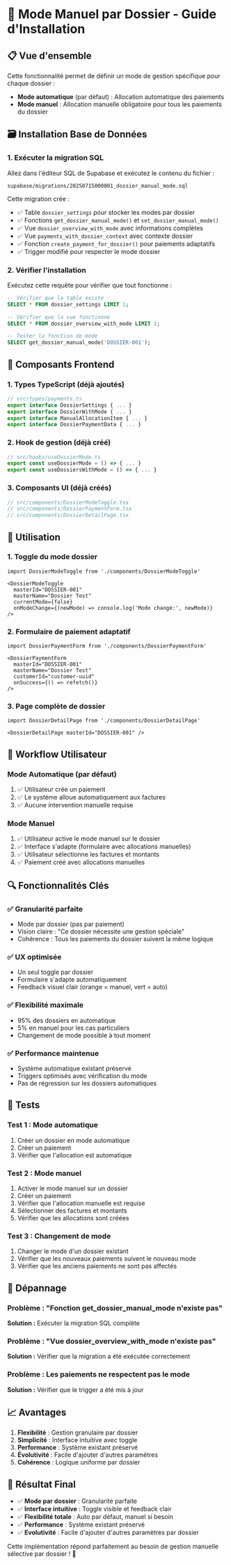 # 🎯 Mode Manuel par Dossier - Guide d'Installation

## 📋 Vue d'ensemble

Cette fonctionnalité permet de définir un mode de gestion spécifique pour chaque dossier :
- **Mode automatique** (par défaut) : Allocation automatique des paiements
- **Mode manuel** : Allocation manuelle obligatoire pour tous les paiements du dossier

## 🗃️ Installation Base de Données

### 1. Exécuter la migration SQL

Allez dans l'éditeur SQL de Supabase et exécutez le contenu du fichier :
```
supabase/migrations/20250715000001_dossier_manual_mode.sql
```

Cette migration crée :
- ✅ Table `dossier_settings` pour stocker les modes par dossier
- ✅ Fonctions `get_dossier_manual_mode()` et `set_dossier_manual_mode()`
- ✅ Vue `dossier_overview_with_mode` avec informations complètes
- ✅ Vue `payments_with_dossier_context` avec contexte dossier
- ✅ Fonction `create_payment_for_dossier()` pour paiements adaptatifs
- ✅ Trigger modifié pour respecter le mode dossier

### 2. Vérifier l'installation

Exécutez cette requête pour vérifier que tout fonctionne :
```sql
-- Vérifier que la table existe
SELECT * FROM dossier_settings LIMIT 1;

-- Vérifier que la vue fonctionne
SELECT * FROM dossier_overview_with_mode LIMIT 1;

-- Tester la fonction de mode
SELECT get_dossier_manual_mode('DOSSIER-001');
```

## 🔧 Composants Frontend

### 1. Types TypeScript (déjà ajoutés)
```typescript
// src/types/payments.ts
export interface DossierSettings { ... }
export interface DossierWithMode { ... }
export interface ManualAllocationItem { ... }
export interface DossierPaymentData { ... }
```

### 2. Hook de gestion (déjà créé)
```typescript
// src/hooks/useDossierMode.ts
export const useDossierMode = () => { ... }
export const useDossiersWithMode = () => { ... }
```

### 3. Composants UI (déjà créés)
```typescript
// src/components/DossierModeToggle.tsx
// src/components/DossierPaymentForm.tsx
// src/components/DossierDetailPage.tsx
```

## 🚀 Utilisation

### 1. Toggle du mode dossier

```tsx
import DossierModeToggle from './components/DossierModeToggle'

<DossierModeToggle
  masterId="DOSSIER-001"
  masterName="Dossier Test"
  currentMode={false}
  onModeChange={(newMode) => console.log('Mode changé:', newMode)}
/>
```

### 2. Formulaire de paiement adaptatif

```tsx
import DossierPaymentForm from './components/DossierPaymentForm'

<DossierPaymentForm
  masterId="DOSSIER-001"
  masterName="Dossier Test"
  customerId="customer-uuid"
  onSuccess={() => refetch()}
/>
```

### 3. Page complète de dossier

```tsx
import DossierDetailPage from './components/DossierDetailPage'

<DossierDetailPage masterId="DOSSIER-001" />
```

## 🎯 Workflow Utilisateur

### Mode Automatique (par défaut)
1. ✅ Utilisateur crée un paiement
2. ✅ Le système alloue automatiquement aux factures
3. ✅ Aucune intervention manuelle requise

### Mode Manuel
1. ✅ Utilisateur active le mode manuel sur le dossier
2. ✅ Interface s'adapte (formulaire avec allocations manuelles)
3. ✅ Utilisateur sélectionne les factures et montants
4. ✅ Paiement créé avec allocations manuelles

## 🔍 Fonctionnalités Clés

### ✅ **Granularité parfaite**
- Mode par dossier (pas par paiement)
- Vision claire : "Ce dossier nécessite une gestion spéciale"
- Cohérence : Tous les paiements du dossier suivent la même logique

### ✅ **UX optimisée**
- Un seul toggle par dossier
- Formulaire s'adapte automatiquement
- Feedback visuel clair (orange = manuel, vert = auto)

### ✅ **Flexibilité maximale**
- 95% des dossiers en automatique
- 5% en manuel pour les cas particuliers
- Changement de mode possible à tout moment

### ✅ **Performance maintenue**
- Système automatique existant préservé
- Triggers optimisés avec vérification du mode
- Pas de régression sur les dossiers automatiques

## 🧪 Tests

### Test 1 : Mode automatique
1. Créer un dossier en mode automatique
2. Créer un paiement
3. Vérifier que l'allocation est automatique

### Test 2 : Mode manuel
1. Activer le mode manuel sur un dossier
2. Créer un paiement
3. Vérifier que l'allocation manuelle est requise
4. Sélectionner des factures et montants
5. Vérifier que les allocations sont créées

### Test 3 : Changement de mode
1. Changer le mode d'un dossier existant
2. Vérifier que les nouveaux paiements suivent le nouveau mode
3. Vérifier que les anciens paiements ne sont pas affectés

## 🐛 Dépannage

### Problème : "Fonction get_dossier_manual_mode n'existe pas"
**Solution :** Exécuter la migration SQL complète

### Problème : "Vue dossier_overview_with_mode n'existe pas"
**Solution :** Vérifier que la migration a été exécutée correctement

### Problème : Les paiements ne respectent pas le mode
**Solution :** Vérifier que le trigger a été mis à jour

## 📈 Avantages

1. **Flexibilité** : Gestion granulaire par dossier
2. **Simplicité** : Interface intuitive avec toggle
3. **Performance** : Système existant préservé
4. **Évolutivité** : Facile d'ajouter d'autres paramètres
5. **Cohérence** : Logique uniforme par dossier

## 🎯 Résultat Final

- ✅ **Mode par dossier** : Granularité parfaite
- ✅ **Interface intuitive** : Toggle visible et feedback clair
- ✅ **Flexibilité totale** : Auto par défaut, manuel si besoin
- ✅ **Performance** : Système existant préservé
- ✅ **Evolutivité** : Facile d'ajouter d'autres paramètres par dossier

Cette implémentation répond parfaitement au besoin de gestion manuelle sélective par dossier ! 🎯 